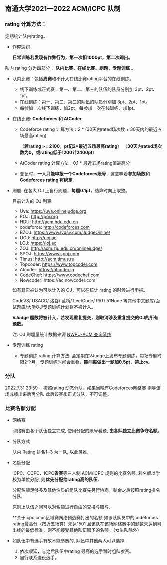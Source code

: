 ## 南通大学2021—2022 ACM/ICPC 队制

### rating 计算方法：

定期统计队内rating。

-   作弊惩罚

    **日常训练若发现有作弊行为，第一次扣1000pt，第二次踢出。**

队内 rating 分为四部分： **队内比赛、在线比赛、刷题、专题训练** 。

- 队内比赛：包括**周赛**和不计入在线比赛rating平台的在线训练。

  - 线下训练或正式赛：第一、第二、第三的队伍的队员分别加 3pt、2pt、1pt。
  - 在线训练：第一、第二、第三的队伍的队员分别加 3pt、2pt、1pt。
  - 每参加一次线下训练，加2pt，每参加一次在线训练，加1pt。

- 在线比赛: **Codeforces 和 AtCoder**

  - Codeforce rating 计算方法：2 * (30天内rated场次数 + 30天内的最近五场最高rating)

      （**若rating >= 2100，pt记2*最近五场最高rating**）
      （**30天内rated场次数为0，或rating低于1200计2400pt**）

  - AtCoder rating 计算方法：0.1 * 最近五场rating值最高分

  - 登记时，**一人只能申报一个Codeforces账号**，这意味着**参加场数和 Codeforces rating 将绑定**. 

- 刷题: 在各大 OJ 上自行刷题，**每题0.1pt**，结算时向上取整。

  目前计入的 OJ 列表:

  - Uva: https://uva.onlinejudge.org
  - POJ: http://poj.org
  - HDU: http://acm.hdu.edu.cn
  - codeforce: http://codeforces.com
  - BZOJ: https://www.lydsy.com/JudgeOnline/
  - UOJ:  http://uoj.ac
  - LOJ: https://loj.ac
  - ZOJ: http://acm.zju.edu.cn/onlinejudge/
  - SPOJ: https://www.spoj.com
  - Timus: http://acm.timus.ru
  - Topcoder: https://www.topcoder.com
  - Atcoder: https://atcoder.jp
  - CodeChef: https://www.codechef.com
  - Nowcoder: https://ac.nowcoder.com

  如有其它被认为可以计入的 OJ，可以在统计 rating 的时候进行申报。 

  CodeVS/ USACO/ 洛谷/ 蓝桥/ LeetCode/ PAT/ 51Node 等其他中文题库/面试题库/大学OJ/专题训练计划将不被计入。

  **VJudge 题数将被计入，若发现重复提交，则取消涉及重复提交的OJ的所有题数。**

  注: OJ 刷题量统计数据来源 [NWPU-ACM 查询系统](https://ojhunt.com/statistics) 

- 专题训练 rating

  - 专题训练 rating 计算方法: 会定期在VJudge上发布专题训练，每场专题时限2个月，专题训练时间会重叠，**期间每做出一题加0.5pt**，**禁止cv**。


### 分队

2022.7.31 23:59 ，按照rating 动态分队，如果当晚有Codeforces网络赛 则等该场成绩出来后再分队 此后该赛季正式分队，不可调整。

### 比赛名额分配

- 网络赛

  网络赛由各个队伍独立完成, 使用分配的账号看题, **由各队独立比赛争夺名额**。

- 分队方式

  队内 Rating 排名1~3 为一队, 以此类推.

- 名额分配

  ICPC、CCPC、ICPC**省赛**等三人制 ACM/ICPC 规则的比赛名额, 若名额以学校为单位分配, 则**优先分配给rating高的队伍.**

  分配名额足够多及其他性质的组队比赛先另行协商，剩余之后按照rating排名分队.

  原则上队伍之间可以对名额进行自由的交换与赠与.

  **关于icpc ccpc区域赛网络预选赛打出的名额 如该队队员中的codeforces rating最高分（按近五场算）未达1501 且该队在该场网络赛中的题数未达到可出线的最低标准，则不能接受其他队伍赠予的名额。（女生队除外）

- 如队伍中有选手有故不能参赛的, 队伍中其他两人可以选择: 

  1. 依次顺延，与之后队伍中rating 最高的选手暂时组队参赛。
  2. 自行联系退役选手。

